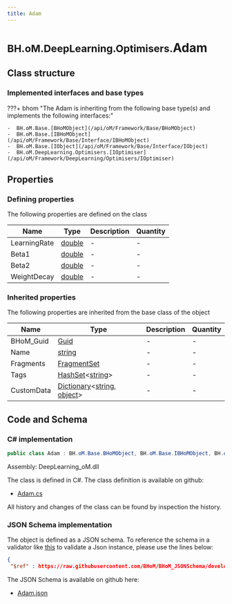 ```yaml
---
title: Adam
---
```


# <small>BH.oM.DeepLearning.Optimisers.</small>**Adam**



## Class structure

### Implemented interfaces and base types

???+ bhom "The Adam is inheriting from the following base type(s) and implements the following interfaces:"

    -  BH.oM.Base.[BHoMObject](/api/oM/Framework/Base/BHoMObject)
    -  BH.oM.Base.[IBHoMObject](/api/oM/Framework/Base/Interface/IBHoMObject)
    -  BH.oM.Base.[IObject](/api/oM/Framework/Base/Interface/IObject)
    -  BH.oM.DeepLearning.Optimisers.[IOptimiser](/api/oM/Framework/DeepLearning/Optimisers/IOptimiser)


## Properties



### Defining properties

The following properties are defined on the class

| Name             | Type             | Description      | Quantity         |
|------------------|------------------|------------------|------------------|
| LearningRate | [double](https://learn.microsoft.com/en-us/dotnet/api/System.Double?view=netstandard-2.0) | - | - |
| Beta1 | [double](https://learn.microsoft.com/en-us/dotnet/api/System.Double?view=netstandard-2.0) | - | - |
| Beta2 | [double](https://learn.microsoft.com/en-us/dotnet/api/System.Double?view=netstandard-2.0) | - | - |
| WeightDecay | [double](https://learn.microsoft.com/en-us/dotnet/api/System.Double?view=netstandard-2.0) | - | - |


### Inherited properties
The following properties are inherited from the base class of the object

| Name             | Type             | Description      | Quantity         |
|------------------|------------------|------------------|------------------|
| BHoM_Guid | [Guid](https://learn.microsoft.com/en-us/dotnet/api/System.Guid?view=netstandard-2.0) | - | - |
| Name | [string](https://learn.microsoft.com/en-us/dotnet/api/System.String?view=netstandard-2.0) | - | - |
| Fragments | [FragmentSet](/api/oM/Framework/Base/FragmentSet) | - | - |
| Tags | [HashSet](https://learn.microsoft.com/en-us/dotnet/api/System.Collections.Generic.HashSet-1?view=netstandard-2.0)&lt;[string](https://learn.microsoft.com/en-us/dotnet/api/System.String?view=netstandard-2.0)&gt; | - | - |
| CustomData | [Dictionary](https://learn.microsoft.com/en-us/dotnet/api/System.Collections.Generic.Dictionary-2?view=netstandard-2.0)&lt;[string](https://learn.microsoft.com/en-us/dotnet/api/System.String?view=netstandard-2.0), [object](https://learn.microsoft.com/en-us/dotnet/api/System.Object?view=netstandard-2.0)&gt; | - | - |


## Code and Schema

### C# implementation

``` C# title="C#"
public class Adam : BH.oM.Base.BHoMObject, BH.oM.Base.IBHoMObject, BH.oM.Base.IObject, BH.oM.DeepLearning.Optimisers.IOptimiser
```

Assembly: DeepLearning_oM.dll

The class is defined in C#. The class definition is available on github:

- [Adam.cs](https://github.com/BHoM/BHoM/blob/develop/DeepLearning_oM/Optimisers\Adam.cs)

All history and changes of the class can be found by inspection the history.
### JSON Schema implementation

The object is defined as a JSON schema. To reference the schema in a validator like [this](https://www.jsonschemavalidator.net/) to validate a Json instance, please use the lines below:

``` json title="JSON Schema"
{
 "$ref" : https://raw.githubusercontent.com/BHoM/BHoM_JSONSchema/develop/DeepLearning_oM/Optimisers/Adam.json}
```

The JSON Schema is available on github here:

- [Adam.json](https://github.com/BHoM/BHoM_JSONSchema/blob/develop/DeepLearning_oM/Optimisers/Adam.json)

